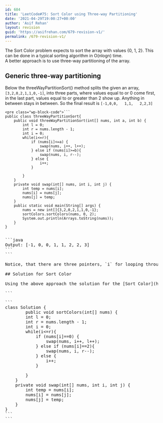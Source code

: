 ```yaml
---
id: 684
title: 'LeetCode#75: Sort Color using Three-way Partitioning'
date: '2021-04-29T19:00:27+00:00'
author: 'Asif Rehan'
layout: revision
guid: 'https://asifrehan.com/679-revision-v1/'
permalink: /679-revision-v1/
---
```


The Sort Color problem expects to sort the array with values {0, 1, 2}. This can be done in a typical sorting algorithm in O(nlogn) time.   
A better approach is to use three-way partitioning of the array.

## Generic three-way partitioning

Below the threeWayPartitionSort() method splits the given an array, `[3,2,0,2,1,1,0,-1]`, into three parts, where values equal to or 0 come first, in the last part, values equal to or greater than 2 show up. Anything in between stays in between. So the final result is `[-1,0,0,   1,1,   2,2,3]`

```
<pre class="wp-block-code">```
public class threeWayPartitionSort{
    public void threeWayPartitionSort(int[] nums, int a, int b) {
        int l = 0;
        int r = nums.length - 1;
        int i = 0;
        while(i<=r){
            if (nums[i]<=a) {
                swap(nums, i++, l++);
            } else if (nums[i]>=b){
                swap(nums, i, r--);
            } else {
                i++;
            }
        
        }
    }
    private void swap(int[] nums, int i, int j) {
        int temp = nums[i];
        nums[i] = nums[j];
        nums[j] = temp;
    }
    public static void main(String[] args) {
        nums = new int[]{3,2,0,2,1,1,0,-1};
        sortColors.sortColors(nums, 0, 2);
        System.out.println(Arrays.toString(nums));
    }
}
```
```

```
<pre class="wp-block-code">```java
Output: [-1, 0, 0, 1, 1, 2, 2, 3]
```
```

Notice, that there are three pointers, `i` for looping through the the array until it hits the right side marker `r`, and the left side marker `l`. Until `i` hits `r`, we keep looping, and each time a value below a is met it is swapped with left marker and both `l` and `i` are incremented. If a value greater than or equal to b is found, value at`r` and `i` are swapped, but only `r` is decremented, showing that the ride side is already partitioned. For value in between, just increment `i`. This expects, that if we move the larger values to the right region and smaller values in the left region, then every value in between should fall in the right middle region.

## Solution for Sort Color

Using the above approach the solution for the [Sort Color](https://leetcode.com/problems/sort-colors/) problem is below. This approach takes O(n) times.

```
<pre class="wp-block-code">```
class Solution {
        public void sortColors(int[] nums) {
        int l = 0;
        int r = nums.length - 1;
        int i = 0;
        while(i<=r){
            if (nums[i]==0) {
                swap(nums, i++, l++);
            } else if (nums[i]==2){
                swap(nums, i, r--);
            } else {
                i++;
            }
        
        }
    }
    private void swap(int[] nums, int i, int j) {
        int temp = nums[i];
        nums[i] = nums[j];
        nums[j] = temp;
    }
}
```
```